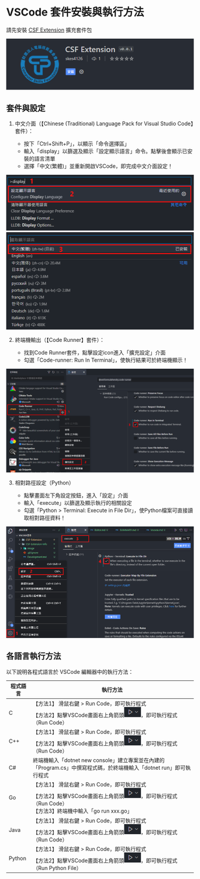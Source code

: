 # VSCode 套件安裝與執行方法

請先安裝 [CSF Extension](https://marketplace.visualstudio.com/items?itemName=skes4126.CSF-Extension) 擴充套件包

![csf-extension](<image/csf-extension-2.png>)

## 套件與設定

1. 中文介面（【Chinese (Traditional) Language Pack for Visual Studio Code】套件）：
    
    * 按下「Ctrl+Shift+P」，以顯示「命令選擇區」
    * 輸入「display」以篩選及顯示「設定顯示語言」命令。點擊後會顯示已安裝的語言清單 
    * 選擇「中文(繁體)」並重新開啟VSCode，即完成中文介面設定！

![language](<image/language.png>)

2. 終端機輸出（【Code Runner】套件）：

    * 找到Code Runner套件，點擊設定icon進入「擴充設定」介面
    * 勾選「Code-runner: Run In Terminal」，使執行結果可於終端機顯示！

![codeRunner](<image/code-runner.png>)

3. 相對路徑設定（Python）
    
    * 點擊畫面左下角設定按鈕，進入「設定」介面
    * 輸入「execute」以篩選及顯示執行的相關設定
    * 勾選「Python > Terminal: Execute in File Dir」，使Python檔案可直接讀取相對路徑資料！

![path](<image/path.png>)


## 各語言執行方法

以下說明各程式語言於 VSCode 編輯器中的執行方法：

| 程式語言 | 執行方法 | 
| ------- | -------  |
| C       | 【方法1】 滑鼠右鍵 > Run Code，即可執行程式<br /> 【方法2】點擊VSCode畫面右上角箭頭![](<image/arrow.png>)，即可執行程式（Run Code） | 
| C++     | 【方法1】 滑鼠右鍵 > Run Code，即可執行程式<br /> 【方法2】點擊VSCode畫面右上角箭頭![](<image/arrow.png>)，即可執行程式（Run Code） | 
| C#      | 終端機輸入「dotnet new console」建立專案並在內建的「Program.cs」中撰寫程式碼，於終端機輸入「dotnet run」即可執行程式 | 
| Go      | 【方法1】 滑鼠右鍵 > Run Code，即可執行程式<br /> 【方法2】點擊VSCode畫面右上角箭頭![](<image/arrow.png>)，即可執行程式（Run Code） <br /> 【方法3】終端機中輸入「go run xxx.go」 | 
| Java    | 【方法1】 滑鼠右鍵 > Run Code，即可執行程式<br /> 【方法2】點擊VSCode畫面右上角箭頭![](<image/arrow.png>)，即可執行程式（Run Code） | 
| Python  | 【方法1】 滑鼠右鍵 > Run Code，即可執行程式<br /> 【方法2】點擊VSCode畫面右上角箭頭![](<image/arrow.png>)，即可執行程式（Run Python File） | 